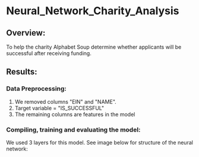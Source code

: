 # Neural_Network_Charity_Analysis

## Overview: 
To help the charity Alphabet Soup determine whether applicants will be successful after receiving funding. 

## Results: 
### Data Preprocessing: 
1. We removed columns "EIN" and "NAME". 
2. Target variable = "IS_SUCCESSFUL"
3. The remaining columns are features in the model 

### Compiling, training and evaluating the model: 
We used 3 layers for this model. 
See image below for structure of the neural network: 
